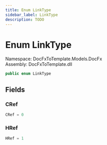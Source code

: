 ```yaml
---
title: Enum LinkType
sidebar_label: LinkType
description: TODO
---
```


# Enum LinkType
Namespace: DocFxToTemplate.Models.DocFx   
Assembly: DocFxToTemplate.dll
    
   

```csharp title="T:\Projekty\DocFxToTemplate\src\DocFxToTemplate\Models\DocFx\LinkInfo.cs#36" 
public enum LinkType
```

   

   

   

   

## Fields
### CRef
   
```csharp title="T:\Projekty\DocFxToTemplate\src\DocFxToTemplate\Models\DocFx\LinkInfo.cs#38"
CRef = 0
```
### HRef
   
```csharp title="T:\Projekty\DocFxToTemplate\src\DocFxToTemplate\Models\DocFx\LinkInfo.cs#39"
HRef = 1
```
   

   

   

   

   